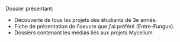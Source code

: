 Dossier présentant:
- Découverte de tous les projets des étudiants de 3e année.
- Fiche de présentation de l'oeuvre que j'ai préféré (Entre-Fungus).
- Dossiers contenant les médias liés aux projets Mycelium
